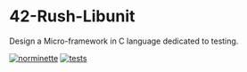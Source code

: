 # 42-Rush-Libunit
Design a Micro-framework in C language dedicated to testing.

[![norminette](https://github.com/Alexdelia/42-Rush-Libunit/actions/workflows/norminette.yml/badge.svg?branch=main)](https://github.com/Alexdelia/42-Rush-Libunit/actions/workflows/norminette.yml) [![tests](https://github.com/Alexdelia/42-Rush-Libunit/actions/workflows/tests.yml/badge.svg?branch=main)](https://github.com/Alexdelia/42-Rush-Libunit/actions/workflows/tests.yml)
